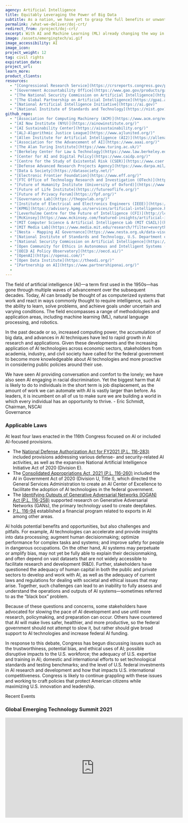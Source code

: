```yaml
---
agency: Artificial Intelligence
title: Equitably Leveraging the Power of Big Data
subtitle: As a nation, we have yet to grasp the full benefits or unwanted effects of artificial intelligence. AI is widely used, but how do we know it's working appropriately?
permalink: /what-we-deliver/doj-crt/
redirect_from: /project/doj-crt/
excerpt: With AI and Machine Learning (ML) already changing the way in which society addresses economic and national security challenges and opportunities, these technologies must be developed and used in a trustworthy and responsible manner.
image: /assets/emergingtech/ai.gif
image_accessibility: AI
image_icon:
project_weight: 12
tag: civil rights
expiration_date:
project_url: 
learn_more:
product_clients:
resources:
  - "[Congressional Research Service](https://crsreports.congress.gov/product/pdf/R/R46795)"
  - "[Government Accountability Office](https://www.gao.gov/products/gao-21-519sp)"
  - "[The National Security Commission on Artificial Intelligence](https://www.nscai.gov/)"
  - "[The Global Partnership on Artificial Intelligence](https://gpai.ai/)"
  - "[National Artificial Intelligence Initiative](https://ai.gov)"
  - "[National Institute of Standards and Technology](https://nist.gov)"
github_repo:
  - "[Association for Computing Machinery (ACM)](https://www.acm.org/education/ai-ml-techtalks)"
  - "[AI Now Institute (NYU)](https://ainowinstitute.org/)"
  - "[AI Sustainability Center](https://aisustainability.org/)"
  - "[ALJ-Algorithmic Justice League](https://www.ajlunited.org/)"
  - "[Allen Institute for Artificial Intelligence (AI2)](https://allenai.org/)"
  - "[Association for the Advancement of AI](https://www.aaai.org/)"
  - "[The Alan Turing Institute](https://www.turing.ac.uk/)"
  - "[Berkeley Center for Law & Technology](https://www.law.berkeley.edu/research/bclt/)"
  - "[Center for AI and Digital Policy](https://www.caidp.org/)"
  - "[Centre for the Study of Existental Risk (CSER)](https://www.cser.ac.uk/)"
  - "[Defense Advanced Research Projects Agency](https://www.darpa.mil/work-with-us/ai-next-campaign)"
  - "[Data & Society](https://datasociety.net/)"
  - "[Electronic Frontier Foundation](https://www.eff.org/)"
  - "[FTC Office of Technology Research and Investigation (OTech)](https://www.ftc.gov/about-ftc/bureaus-offices/bureau-consumer-protection/office-technology-research-investigation)"
  - "[Future of Humanity Institute (University of Oxford)](https://www.fhi.ox.ac.uk/)"
  - "[Future of Life Institute](https://futureoflife.org/)"
  - "[Future of Privacy Forum](https://fpf.org/)"
  - "[Governance Lab](https://thegovlab.org/)"
  - "[Institute of Electrical and Electronics Engineers (IEEE)](https://ethicsinaction.ieee.org/#set-the-standard)"
  - "[KPMG](https://advisory.kpmg.us/services/artificial-intelligence.html)"
  - "[Leverhulme Centre for the Future of Intelligence (CFI)](http://lcfi.ac.uk/)"
  - "[McKinsey](https://www.mckinsey.com/featured-insights/artificial-intelligence)"
  - "[MIT Computer Science & Artificial Intelligence Lab (MIT CSAIL)](https://www.csail.mit.edu/)"
  - "[MIT Media Lab](https://www.media.mit.edu/research/?filter=everything&tag=artificial-intelligence)"
  - "[Nesta - Mapping AI Governance](https://www.nesta.org.uk/data-visualisation-and-interactive/mapping-ai-governance/)"
  - "[National Institute of Standards and Technology, U.S. Department of Commerce (NIST)](https://www.nist.gov/artificial-intelligence)"
  - "[National Security Commission on Artificial Intelligence](https://www.nscai.gov/)"
  - "[Open Community for Ethics in Autonomous and Intelligent Systems (OCEANIS)](https://ethicsstandards.org/)"
  - "[OECD AI Policy Observatory](https://oecd.ai/)"
  - "[OpenAI](https://openai.com/)"
  - "[Open Data Institute](https://theodi.org/)"
  - "[Partnership on AI](https://www.partnershiponai.org/)"
  - 
---
```


The field of artificial intelligence (AI)—a term first used in the 1950s—has gone through
multiple waves of advancement over the subsequent decades. Today, AI can broadly be thought
of as computerized systems that work and react in ways commonly thought to require intelligence, such as the ability to learn, solve problems, and achieve goals under uncertain and varying conditions. The field encompasses a range of methodologies and application areas, including machine learning (ML), natural language processing, and robotics.

In the past decade or so, increased computing power, the accumulation of big data, and advances in AI techniques have led to rapid growth in AI research and applications. Given these developments and the increasing application of AI technologies across economic sectors, stakeholders from academia, industry, and civil society have called for the federal government to become more knowledgeable about AI technologies and more proactive in considering public policies around their use.

<div class="testimonial-blockquote">
  We have seen AI providing conversation and comfort to the lonely; we have also seen AI engaging in racial discrimination. Yet the biggest harm that AI is likely to do to individuals in the short term is job displacement, as the amount of work we can automate with AI is vastly larger than before. As leaders, it is incumbent on all of us to make sure we are building a world in which every individual has an opportunity to thrive.
    <span>- Eric Schmidt, Chairman, NSCAI</span>
</div>

<div class="small-caps">Governance</div>

### Applicable Laws

At least four laws enacted in the 116th Congress focused on AI or included
AI-focused provisions.
- The [National Defense Authorization Act for FY2021 (P.L. 116-283)](https://www.congress.gov/bill/116th-congress/house-bill/6395#:~:text=Shown%20Here%3A-,Public%20Law%20No%3A%20116%2D283,(01%2F01%2F2021)&text=This%20bill%20authorizes%20FY2021%20appropriations,provided%20in%20subsequent%20appropriations%20legislation.) included provisions addressing various defense- and security-related AI activities, as well as the expansive National Artificial Intelligence Initiative Act of 2020 (Division E).
- The [Consolidated Appropriations Act, 2021 (P.L. 116-260)](https://www.congress.gov/bill/116th-congress/house-bill/133/text) included the AI in Government Act of 2020 (Division U, Title I), which directed the General Services Administration to create an AI Center of Excellence to facilitate the adoption of AI technologies in the federal government.
- The [Identifying Outputs of Generative Adversarial Networks (IOGAN) Act (P.L. 116-258)](https://www.congress.gov/bill/116th-congress/senate-bill/2904) supported research on Generative Adversarial Networks (GANs), the primary technology used to create deepfakes.
- [P.L. 116-94](https://www.congress.gov/bill/116th-congress/house-bill/1865/text) established a financial program related to exports in AI among other areas.

AI holds potential benefits and opportunities, but also challenges and pitfalls. For example, AI technologies can accelerate and provide insights into data processing; augment human decisionmaking; optimize performance for complex tasks and systems; and improve safety for people in dangerous occupations. On the other hand, AI systems may perpetuate or amplify
bias, may not yet be fully able to explain their decisionmaking, and often depend on vast datasets that are not widely accessible to facilitate research and development (R&D). Further, stakeholders have questioned the adequacy of human capital in both the public and private sectors to develop and work with AI, as well as the adequacy of current laws and
regulations for dealing with societal and ethical issues that may arise. Together, such challenges can lead to an inability to fully assess and understand the operations and outputs of AI systems—sometimes referred to as the “black box” problem.

Because of these questions and concerns, some stakeholders have advocated for slowing the pace of AI development and use until more research, policymaking, and preparation can occur. Others have countered that AI will make lives safer, healthier, and more productive, so the federal government should not attempt to slow it, but rather should give broad support to AI
technologies and increase federal AI funding.

In response to this debate, Congress has begun discussing issues such as the trustworthiness, potential bias, and ethical uses of AI; possible disruptive impacts to the U.S. workforce; the adequacy of U.S. expertise and training in AI; domestic and international efforts to set technological standards and testing benchmarks; and the level of U.S. federal investments in AI research and development and how that impacts U.S. international competitiveness. Congress is likely to continue grappling with these issues and working to craft policies that protect American citizens while maximizing U.S. innovation and leadership.

<div class="small-caps">Recent Events</div>

### Global Emerging Technology Summit 2021

<iframe width="560" height="315" src="https://www.youtube.com/embed/MkJs-eRPABg" title="YouTube video player" frameborder="0" allow="accelerometer; autoplay; clipboard-write; encrypted-media; gyroscope; picture-in-picture" allowfullscreen></iframe>
